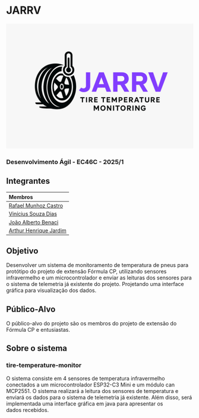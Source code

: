 # JARRV
<div align="left">
  <img src="imagens/LogoJARRVofc.png" alt="Logo" width="600"/>
</div>


### Desenvolvimento Ágil - EC46C - 2025/1

## Integrantes
<div align="left">

| Membros |
|:-------|
| [Rafael Munhoz Castro](https://github.com/RafinhaW74) |
| [Vinícius Souza Dias](https://www.google.com/?hl=pt_BR) |
| [João Alberto Benaci](https://www.google.com/?hl=pt_BR) |
| [Arthur Henrique Jardim](https://www.google.com/?hl=pt_BR) |

</div>

## Objetivo
Desenvolver um sistema de monitoramento de temperatura de pneus para protótipo do projeto de extensão Fórmula CP, utilizando sensores infravermelho e um microcontrolador e enviar as leituras dos sensores para o sistema de telemetria já existente do projeto. Projetando uma interface gráfica para visualização dos dados.

## Público-Alvo
O público-alvo do projeto são os membros do projeto de extensão do Fórmula CP e entusiastas.


## Sobre o sistema
### tire-temperature-monitor
O sistema consiste em 4 sensores de temperatura infravermelho conectados a um microcontrolador ESP32-C3 Mini e um módulo can MCP2551. O sistema realizará a leitura dos sensores de temperatura e enviará os dados para o sistema de telemetria já existente. Além disso, será implementada uma interface gráfica em java para apresentar os dados recebidos.
